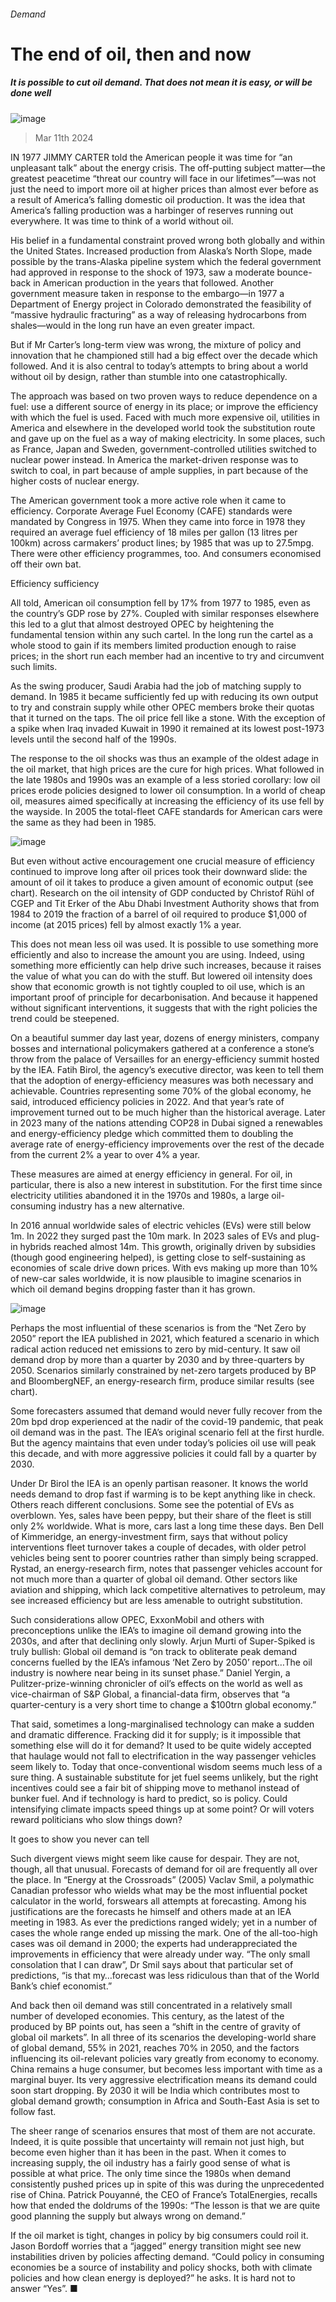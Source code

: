 ###### Demand
# The end of oil, then and now 
##### It is possible to cut oil demand. That does not mean it is easy, or will be done well 
![image](images/20240316_SRP551.jpg) 
> Mar 11th 2024 
IN 1977 JIMMY CARTER told the American people it was time for “an unpleasant talk” about the energy crisis. The off-putting subject matter—the greatest peacetime “threat our country will face in our lifetimes”—was not just the need to import more oil at higher prices than almost ever before as a result of America’s falling domestic oil production. It was the idea that America’s falling production was a harbinger of reserves running out everywhere. It was time to think of a world without oil. 
His belief in a fundamental constraint proved wrong both globally and within the United States. Increased production from Alaska’s North Slope, made possible by the trans-Alaska pipeline system which the federal government had approved in response to the shock of 1973, saw a moderate bounce-back in American production in the years that followed. Another government measure taken in response to the embargo—in 1977 a Department of Energy project in Colorado demonstrated the feasibility of “massive hydraulic fracturing” as a way of releasing hydrocarbons from shales—would in the long run have an even greater impact.
But if Mr Carter’s long-term view was wrong, the mixture of policy and innovation that he championed still had a big effect over the decade which followed. And it is also central to today’s attempts to bring about a world without oil by design, rather than stumble into one catastrophically.
The approach was based on two proven ways to reduce dependence on a fuel: use a different source of energy in its place; or improve the efficiency with which the fuel is used. Faced with much more expensive oil, utilities in America and elsewhere in the developed world took the substitution route and gave up on the fuel as a way of making electricity. In some places, such as France, Japan and Sweden, government-controlled utilities switched to nuclear power instead. In America the market-driven response was to switch to coal, in part because of ample supplies, in part because of the higher costs of nuclear energy. 
The American government took a more active role when it came to efficiency. Corporate Average Fuel Economy (CAFE) standards were mandated by Congress in 1975. When they came into force in 1978 they required an average fuel efficiency of 18 miles per gallon (13 litres per 100km) across carmakers’ product lines; by 1985 that was up to 27.5mpg. There were other efficiency programmes, too. And consumers economised off their own bat. 
Efficiency sufficiency
All told, American oil consumption fell by 17% from 1977 to 1985, even as the country’s GDP rose by 27%. Coupled with similar responses elsewhere this led to a glut that almost destroyed OPEC by heightening the fundamental tension within any such cartel. In the long run the cartel as a whole stood to gain if its members limited production enough to raise prices; in the short run each member had an incentive to try and circumvent such limits. 
As the swing producer, Saudi Arabia had the job of matching supply to demand. In 1985 it became sufficiently fed up with reducing its own output to try and constrain supply while other OPEC members broke their quotas that it turned on the taps. The oil price fell like a stone. With the exception of a spike when Iraq invaded Kuwait in 1990 it remained at its lowest post-1973 levels until the second half of the 1990s. 
The response to the oil shocks was thus an example of the oldest adage in the oil market, that high prices are the cure for high prices. What followed in the late 1980s and 1990s was an example of a less storied corollary: low oil prices erode policies designed to lower oil consumption. In a world of cheap oil, measures aimed specifically at increasing the efficiency of its use fell by the wayside. In 2005 the total-fleet CAFE standards for American cars were the same as they had been in 1985. 
![image](images/20240309_SRC384.png) 

But even without active encouragement one crucial measure of efficiency continued to improve long after oil prices took their downward slide: the amount of oil it takes to produce a given amount of economic output (see chart). Research on the oil intensity of GDP conducted by Christof Rühl of CGEP and Tit Erker of the Abu Dhabi Investment Authority shows that from 1984 to 2019 the fraction of a barrel of oil required to produce $1,000 of income (at 2015 prices) fell by almost exactly 1% a year.
This does not mean less oil was used. It is possible to use something more efficiently and also to increase the amount you are using. Indeed, using something more efficiently can help drive such increases, because it raises the value of what you can do with the stuff. But lowered oil intensity does show that economic growth is not tightly coupled to oil use, which is an important proof of principle for decarbonisation. And because it happened without significant interventions, it suggests that with the right policies the trend could be steepened. 
On a beautiful summer day last year, dozens of energy ministers, company bosses and international policymakers gathered at a conference a stone’s throw from the palace of Versailles for an energy-efficiency summit hosted by the IEA. Fatih Birol, the agency’s executive director, was keen to tell them that the adoption of energy-efficiency measures was both necessary and achievable. Countries representing some 70% of the global economy, he said, introduced efficiency policies in 2022. And that year’s rate of improvement turned out to be much higher than the historical average. Later in 2023 many of the nations attending COP28 in Dubai signed a renewables and energy-efficiency pledge which committed them to doubling the average rate of energy-efficiency improvements over the rest of the decade from the current 2% a year to over 4% a year. 
These measures are aimed at energy efficiency in general. For oil, in particular, there is also a new interest in substitution. For the first time since electricity utilities abandoned it in the 1970s and 1980s, a large oil-consuming industry has a new alternative. 
In 2016 annual worldwide sales of electric vehicles (EVs) were still below 1m. In 2022 they surged past the 10m mark. In 2023 sales of EVs and plug-in hybrids reached almost 14m. This growth, originally driven by subsidies (though good engineering helped), is getting close to self-sustaining as economies of scale drive down prices. With evs making up more than 10% of new-car sales worldwide, it is now plausible to imagine scenarios in which oil demand begins dropping faster than it has grown.
![image](images/20240309_SRC366.png) 

Perhaps the most influential of these scenarios is from the “Net Zero by 2050” report the IEA published in 2021, which featured a scenario in which radical action reduced net emissions to zero by mid-century. It saw oil demand drop by more than a quarter by 2030 and by three-quarters by 2050. Scenarios similarly constrained by net-zero targets produced by BP and BloombergNEF, an energy-research firm, produce similar results (see chart).
Some forecasters assumed that demand would never fully recover from the 20m bpd drop experienced at the nadir of the covid-19 pandemic, that peak oil demand was in the past. The IEA’s original scenario fell at the first hurdle. But the agency maintains that even under today’s policies oil use will peak this decade, and with more aggressive policies it could fall by a quarter by 2030. 
Under Dr Birol the IEA is an openly partisan reasoner. It knows the world needs demand to drop fast if warming is to be kept anything like in check. Others reach different conclusions. Some see the potential of EVs as overblown. Yes, sales have been peppy, but their share of the fleet is still only 2% worldwide. What is more, cars last a long time these days. Ben Dell of Kimmeridge, an energy-investment firm, says that without policy interventions fleet turnover takes a couple of decades, with older petrol vehicles being sent to poorer countries rather than simply being scrapped. Rystad, an energy-research firm, notes that passenger vehicles account for not much more than a quarter of global oil demand. Other sectors like aviation and shipping, which lack competitive alternatives to petroleum, may see increased efficiency but are less amenable to outright substitution.
Such considerations allow OPEC, ExxonMobil and others with preconceptions unlike the IEA’s to imagine oil demand growing into the 2030s, and after that declining only slowly. Arjun Murti of Super-Spiked is truly bullish: Global oil demand is “on track to obliterate peak demand concerns fuelled by the IEA’s infamous ‘Net Zero by 2050’ report…The oil industry is nowhere near being in its sunset phase.” Daniel Yergin, a Pulitzer-prize-winning chronicler of oil’s effects on the world as well as vice-chairman of S&amp;P Global, a financial-data firm, observes that “a quarter-century is a very short time to change a $100trn global economy.” 
That said, sometimes a long-marginalised technology can make a sudden and dramatic difference. Fracking did it for supply; is it impossible that something else will do it for demand? It used to be quite widely accepted that haulage would not fall to electrification in the way passenger vehicles seem likely to. Today that once-conventional wisdom seems much less of a sure thing. A sustainable substitute for jet fuel seems unlikely, but the right incentives could see a fair bit of shipping move to methanol instead of bunker fuel. And if technology is hard to predict, so is policy. Could intensifying climate impacts speed things up at some point? Or will voters reward politicians who slow things down?
It goes to show you never can tell
Such divergent views might seem like cause for despair. They are not, though, all that unusual. Forecasts of demand for oil are frequently all over the place. In “Energy at the Crossroads” (2005) Vaclav Smil, a polymathic Canadian professor who wields what may be the most influential pocket calculator in the world, forswears all attempts at forecasting. Among his justifications are the forecasts he himself and others made at an IEA meeting in 1983. As ever the predictions ranged widely; yet in a number of cases the whole range ended up missing the mark. One of the all-too-high cases was oil demand in 2000; the experts had underappreciated the improvements in efficiency that were already under way. “The only small consolation that I can draw”, Dr Smil says about that particular set of predictions, “is that my…forecast was less ridiculous than that of the World Bank’s chief economist.”

And back then oil demand was still concentrated in a relatively small number of developed economies. This century, as the latest of the  produced by BP points out, has seen a “shift in the centre of gravity of global oil markets”. In all three of its scenarios the developing-world share of global demand, 55% in 2021, reaches 70% in 2050, and the factors influencing its oil-relevant policies vary greatly from economy to economy. China remains a huge consumer, but becomes less important with time as a marginal buyer. Its very aggressive electrification means its demand could soon start dropping. By 2030 it will be India which contributes most to global demand growth; consumption in Africa and South-East Asia is set to follow fast.
The sheer range of scenarios ensures that most of them are not accurate. Indeed, it is quite possible that uncertainty will remain not just high, but become even higher than it has been in the past. When it comes to increasing supply, the oil industry has a fairly good sense of what is possible at what price. The only time since the 1980s when demand consistently pushed prices up in spite of this was during the unprecedented rise of China. Patrick Pouyanné, the CEO of France’s TotalEnergies, recalls how that ended the doldrums of the 1990s: “The lesson is that we are quite good planning the supply but always wrong on demand.” 
If the oil market is tight, changes in policy by big consumers could roil it. Jason Bordoff worries that a “jagged” energy transition might see new instabilities driven by policies affecting demand. “Could policy in consuming economies be a source of instability and policy shocks, both with climate policies and how clean energy is deployed?” he asks. It is hard not to answer “Yes”. ■
